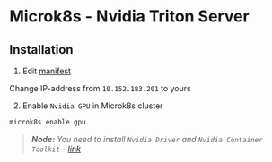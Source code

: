 # Microk8s - Nvidia Triton Server

## Installation
1) Edit [manifest](./manifest.yaml)

Change IP-address from `10.152.183.201` to yours

2) Enable `Nvidia GPU` in Microk8s cluster
```bash
microk8s enable gpu
```

> _**Node:** You need to install `Nvidia Driver` and `Nvidia Container Toolkit` - [link](https://microk8s.io/docs/addon-gpu#use-host-drivers-and-runtime-4)_
